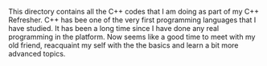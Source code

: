 This directory contains all the C++ codes that I am doing as part of my C++ Refresher.
C++ has bee one of the very first programming languages that I have studied. It has 
been a long time since I have done any real programming in the platform. Now
seems like a good time to meet with my old friend, reacquaint my self with the the basics
and learn a bit more advanced topics. 